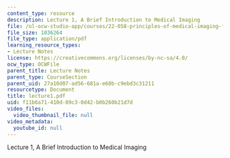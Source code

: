 ```yaml
---
content_type: resource
description: Lecture 1, A Brief Introduction to Medical Imaging
file: /ol-ocw-studio-app/courses/22-058-principles-of-medical-imaging-fall-2002/f11b6a71410d09c30d42b0b260b21d7d_lecture1.pdf
file_size: 1036264
file_type: application/pdf
learning_resource_types:
- Lecture Notes
license: https://creativecommons.org/licenses/by-nc-sa/4.0/
ocw_type: OCWFile
parent_title: Lecture Notes
parent_type: CourseSection
parent_uid: 27a10d07-ad56-681a-e60b-c9ebd3c31211
resourcetype: Document
title: lecture1.pdf
uid: f11b6a71-410d-09c3-0d42-b0b260b21d7d
video_files:
  video_thumbnail_file: null
video_metadata:
  youtube_id: null
---
```

Lecture 1, A Brief Introduction to Medical Imaging